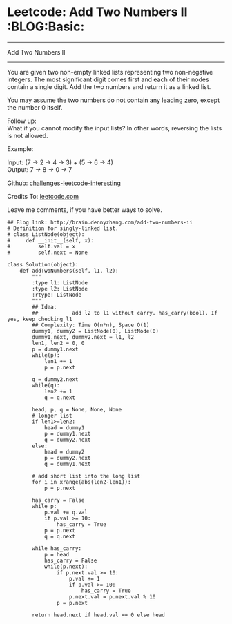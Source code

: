 # Leetcode: Add Two Numbers II     :BLOG:Basic:


---

Add Two Numbers II  

---

You are given two non-empty linked lists representing two non-negative integers. The most significant digit comes first and each of their nodes contain a single digit. Add the two numbers and return it as a linked list.  

You may assume the two numbers do not contain any leading zero, except the number 0 itself.  

Follow up:  
What if you cannot modify the input lists? In other words, reversing the lists is not allowed.  

Example:  

Input: (7 -> 2 -> 4 -> 3) + (5 -> 6 -> 4)  
Output: 7 -> 8 -> 0 -> 7  

Github: [challenges-leetcode-interesting](https://github.com/DennyZhang/challenges-leetcode-interesting/tree/master/add-two-numbers-ii)  

Credits To: [leetcode.com](https://leetcode.com/problems/add-two-numbers-ii/description/)  

Leave me comments, if you have better ways to solve.  

    ## Blog link: http://brain.dennyzhang.com/add-two-numbers-ii
    # Definition for singly-linked list.
    # class ListNode(object):
    #     def __init__(self, x):
    #         self.val = x
    #         self.next = None
    
    class Solution(object):
        def addTwoNumbers(self, l1, l2):
            """
            :type l1: ListNode
            :type l2: ListNode
            :rtype: ListNode
            """
            ## Idea:
            ##           add l2 to l1 without carry. has_carry(bool). If yes, keep checking l1
            ## Complexity: Time O(n*n), Space O(1)
            dummy1, dummy2 = ListNode(0), ListNode(0)
            dummy1.next, dummy2.next = l1, l2
            len1, len2 = 0, 0
            p = dummy1.next
            while(p):
                len1 += 1
                p = p.next
    
            q = dummy2.next
            while(q):
                len2 += 1
                q = q.next
    
            head, p, q = None, None, None
            # longer list
            if len1>=len2:
                head = dummy1
                p = dummy1.next
                q = dummy2.next
            else:
                head = dummy2
                p = dummy2.next
                q = dummy1.next
    
            # add short list into the long list
            for i in xrange(abs(len2-len1)):
                p = p.next
    
            has_carry = False
            while p:
                p.val += q.val
                if p.val >= 10:
                    has_carry = True
                p = p.next
                q = q.next
    
            while has_carry:
                p = head
                has_carry = False
                while(p.next):
                    if p.next.val >= 10:
                        p.val += 1
                        if p.val >= 10:
                            has_carry = True
                        p.next.val = p.next.val % 10
                    p = p.next
    
            return head.next if head.val == 0 else head